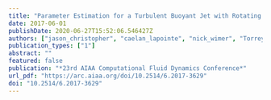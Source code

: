 ```yaml
---
title: "Parameter Estimation for a Turbulent Buoyant Jet with Rotating Cylinder Using Approximate Bayesian Computation"
date: 2017-06-01
publishDate: 2020-06-27T15:52:06.546427Z
authors: ["jason_christopher", "caelan_lapointe", "nick_wimer", "Torrey R. Hayden", "Ian Grooms", "Gregory B. Rieker", "peter_hamlington"]
publication_types: ["1"]
abstract: ""
featured: false
publication: "*23rd AIAA Computational Fluid Dynamics Conference*"
url_pdf: "https://arc.aiaa.org/doi/10.2514/6.2017-3629"
doi: "10.2514/6.2017-3629"
---
```


